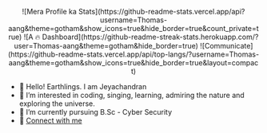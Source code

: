 <p style="text-align: center;">![Mera Profile ka Stats](https://github-readme-stats.vercel.app/api?username=Thomas-aang&theme=gotham&show_icons=true&hide_border=true&count_private=true)
![A 🔥 Dashboard](https://github-readme-streak-stats.herokuapp.com/?user=Thomas-aang&theme=gotham&hide_border=true)
![Communicate](https://github-readme-stats.vercel.app/api/top-langs/?username=Thomas-aang&theme=gotham&show_icons=true&hide_border=true&layout=compact)
</p>

- 👋 Hello! Earthlings. I am Jeyachandran
- 👀 I’m interested in coding, singing, learning, admiring the nature and exploring the universe.
- 🌱 I’m currently pursuing B.Sc - Cyber Security
- 🔗 [Connect with me](https://linktr.ee/jey.official)

<!---
Thomas-aang/Thomas-aang is a ✨ special ✨ repository because its `README.md` (this file) appears on your GitHub profile.
You can click the Preview link to take a look at your changes.
--->
